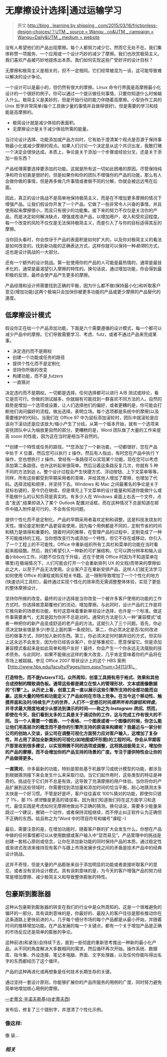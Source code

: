 # 无摩擦设计选择|通过运输学习

> 原文:[http://blog . learning by shipping . com/2015/03/16/frictionless-design-choices/？UTM _ source = Wanqu . co&UTM _ campaign = Wanqu+Daily&UTM _ medium = website](http://blog.learningbyshipping.com/2015/03/16/frictionless-design-choices/?utm_source=wanqu.co&utm_campaign=Wanqu+Daily&utm_medium=website)

没有人希望他们的产品出现摩擦。每个人都努力减少它。然而它无处不在。我们集体称赞一项服务、一个应用或一个设计巧妙的减少了摩擦。我们也欣赏极简主义。我们喜欢产品被巧妙地提炼出本质。我们如何实现这些广受好评的设计目标？

无摩擦和极简主义是相关的，但不一定相同。它们经常被混为一谈，这可能导致难以解决的设计争论。

一个设计可以是最小的，但仍然有很大的摩擦。Linux 命令行界面是高摩擦最小化设计的一个很好的例子。你可以通过一个提示做任何事情，只要你知道什么时候输入什么。极简主义是美妙的，但是开始行动的能力伴随着高摩擦。小型协作工具的 Unix 哲学非常简单(每个工具做少量的事情并且做得很好)，但是需要的学习和技能是高摩擦的。

*   极简设计就是减少体验的表面积。
*   无摩擦设计是关于减少体验所需的能量。

当讨论设计选择、功能添加或产品方向时，它有助于澄清某个观点是否源于保持事物最小化或减少摩擦的观点。如果人们讨论一个决定是从这个共识出发，我敢打赌一个决定会很快达成。本质上，争论是关于添加一个步骤或经验分叉，还是关于添加一些东西？

产品经理需要选择要添加的功能。这就是所有这一切如此困难的原因。尽管保持纯净和符合初衷是很好的，但是如果你和你的团队不增强你的产品的功能，那么有人会做你做的事情，但是再多做几件事情或者做不同的分解，你就会被远远甩在后面。

因此，真正的设计挑战不是简单地保持极简主义，而是在不增加更多摩擦的情况下增强产品。让我们假设你开发了一个产品，它做了一些非常令人兴奋的事情，并且使用起来摩擦很小，而且只有很少的功能集。接下来的努力不仅仅是关注你的产品，而是决定如何解决缺点，增强或改进产品，以增加用户，收入和受欢迎程度。每一个改变的风险不仅仅是无法保持极简主义，而是引入了与你的目标适得其反的摩擦。

当你回头看时，你会惊讶于产品的表面积是如何扩大的，以及你对极简主义的看法是如何改变的。找到新功能的正确表达方式，这样你就可以保持一种*极简*的方式，这也是设计挑战的一大部分。

还有一个额外的设计挑战。第一批使用你的产品的人可能是最热情的，通常是最技术化的，通常是最渴望引入摩擦的特性的。换句话说，通过增加功能，你会得到最积极的反馈，最终会使产品产生更多的摩擦。

产品经理和设计师需要找到正确的平衡，因为什么都不做(保持最小化)和听取客户意见(增加功能)这两个极端只会加快你被更多功能的产品或更少摩擦的产品替代的速度。

## 低摩擦设计模式

假设你正在给一个产品添加功能，下面是六个需要遵循的设计模式，每一个都可以减少产品中的摩擦。它们导致需要学习、考虑、futz，或者不通过产品来完成某事。

*   决定违约而不是期权
*   创建一个功能或任务的路径
*   提供个性化而不是定制化
*   坚持你所做的改变
*   构建功能，而不是 *futzers*
*   一直猜对

决定违约而不是期权。一切都是选择。任何选择都可以进行 A/B 测试或辩论，看它是否可行。你做的测试越多，你就越有可能找到一群喜欢不同方法的人。自然的趋势是增加一个选项或设置，让人们选择他们的偏好，或者更糟的是，你可能会打断他们询问偏好的流程。做出选择。表明立场。每个选项都是系统中的摩擦(以及需要维护的代码)。当我们在 Office 97 中为鼠标添加滚轮时，团队中就滚轮是应该向下滚动还是应该放大/缩小产生了分歧。从第一个版本开始，就有一个选项来安抚团队中认为缩放更自然的部分。更糟糕的是，Word 团队做了大量的工作来提高 zoom 的性能，因为这在当时是相当不自然的。

**创建一个特性或任务的路径。**您添加了一个新功能，一切都很好，您在产品中处于 X 位置，然后您可以执行 z 操作。然后有人指出，有时您在产品中执行 Y 操作，您也想执行 z 操作。曾经有一条路径可以实现某个功能，现在您可以考虑添加第二条路径。也许这听起来很简单。然后沿着这条路反复几次，你就有 5 种不同的方法到达 z。整个设计过程会产生快捷方式、浮动按钮、上下文菜单等等。同样，所有这些都受到早期采用者的青睐，并给其他人增加了摩擦，也增加了代码。选择流程和顺序，并坚持下去。Windows 和 Mac 之间最著名的争论是关于鼠标右键的，至今仍在继续。但是填充上下文菜单的设计能量和知道你能做什么或不能做什么的认知负荷是真实的。有多少人在 Windows 桌面上右击一个文件，点击“发送”,结果却进入了某个 Outlook 配置对话框，而在这种情况下总是知道在邮件中插入附件是可行的，不会有任何问题。

提供个性化而不是定制化。产品的早期采用者喜欢定制和调整。这是科技发烧友的天性。理论是定制使产品更容易使用，因为每个用例都是不同的，定制节省的时间和精力是值得和重要的。随着时间的推移，在管理产品的过程中，定制变成了一种不可能维持的工程。当你想改变行为或添加一个特性，但它不存在或移动，你引入了一个工程上的不可能性。Office 中重新组织所有工具栏和菜单的功能在当时看起来超级酷。然后，我们希望引入一种新的可扩展结构，它可以跨分辨率和输入设备(ribbon)工作。问题不仅仅在于升级，还在于使用 Office 时因为不知道菜单在哪里(在极端情况下，人们可能会打开一个会重新排列 UX 的文档)而带来的摩擦如此之大，以至于产品无法使用。企业客户正在重新安排产品，这样人们就无法学习如何使用 Office 的课程或购买相关书籍。这一限制导致增加了一个个性化的地方(快速访问工具栏)，最终通过实现个性化的效率而无需调整整体体验，实现了更低的整体摩擦设计。

坚持你所做的改变。最终的设计选择是当你改变一个被许多客户使用的功能的工作方式时。你选择故意颠覆他们的流动，增加摩擦。与此同时，设计产品的工作是将它推向新的场景和功能，有时这意味着重新审视设计选择，也许是一个标准。做这件事需要勇气，尤其是因为你并不总是对的。通常的方法是引入一种“兼容模式”或者一种把你的新产品变成舒适的老产品的方法。这就引入了三个问题。首先，你必须决定缺省值是多少(参见上面的第一条规则)。第二，你必须决定是否/如何改进旧的做事方式，同时加入新的东西。第三，你必须决定何时摒弃旧的方式，但实际上这永远不会发生，因为你已经告诉客户，你足够重视它，愿意保留它。但是添加兼容模式看起来是如此简单和用户友好！最终，你会产生一个你永远无法摆脱的技术债务。与此同时，如果不能做出这样的重大改变，几乎肯定意味着你的产品将在市场上被超越。参见 Office 2007 带状设计上的这个 HBS 案例【http://www.hbs.edu/faculty/Pages/item.aspx?num=34113($)。

**打造特色，而不是*futzers*T3】。众所周知，创意工具拥有用于格式、效果和其他合成控制的精致调色板。通常这些都是建立在惊人的管理形状、文本或图像数据的“引擎”上。从历史上看，创意工具一直以展示这些引擎所支持的全部功能而自豪。这些大量的特性和功能定义了产品如何在市场上竞争。在当今这个移动性、触摸界面和及时/持续生产力的世界，人们不一定想花时间*摆弄所有的旋钮和转盘*，并寻求最大限度地减少从想法到演示的时间——称之为 *Instagram 效应*。然而，即使在今天，我们看到太多的工具是关于调试你的工作，这与完成工作有很大的不同。当一个人需要一个图表、一个表格、一个图表或者一个图像的时候，你怎么能让他们用高层次的概念而不是你的引擎所支持的原语来构建呢？我最近与一家分析公司的创始人交谈，该公司在调整可视化方面努力应对客户输入，这增加了复杂性，并占用了添加全新类别的可视化(如地图或环形图)的工程时间。你会从早期客户那里收到很多建议，以实现稍微不同的选项或调整，这将挑战极简主义，增加你的产品的摩擦，而不会增加你的产品支持的场景的广度。专注于提供特性会让你的产品做得更多。**

**一直猜对**。许多最新的功能，特别是那些基于机器学习或统计模型的功能，都涉及到根据猜测接下来会发生什么来采取行动。当它们起作用时，这些类型的特征是神奇的。挑战在于它们并不总是有效，这导致了充满摩擦的用户体验。当你将你的产品扩展到这些领域时，你需要找到添加量和添加时间的恰当平衡，耐心地猜测太多太快是一个好习惯。不管是好是坏，客户往往喜欢 100%猜对的功能，即使你只错了 1%，那 1% *感觉*像是更高的错误率。因为我们知道我们将在这方面学习和迭代，最佳实践是考虑如何无摩擦地做出不正确的猜测。换句话说，需要多少能量来跳过一个建议，撤销一个动作，或者保持流程继续，而不停止纠正软件认为正确但不正确的东西。姑且称之为“Word 中的项目符号和编号”课程:-)

最后，需要注意的是，在增加功能时，随着客户群的扩大会发生什么。你想在产品中做的任何事情都可以从使用数据或客户输入中“显而易见”。产品管理中的挑战是创建一套核心原则或信念，让你在添加新功能的同时保持产品的本质。通过稳定性或渐进式改进来维持现有客户与跟上市场发展步伐之间的矛盾是技术产品中的经典设计挑战。

这并不奇怪，但是大量的产品膨胀来自于添加明显的功能或者直接听取客户的意见，或者没有坚持设计模式。具有讽刺意味的是，为今天的客户增强产品的努力经常是增加摩擦、减少极简主义和导致整体膨胀的特性。

## 包豪斯到膨胀器

这种从包豪斯到膨胀器的转变在我们的行业中是众所周知的。这是一个很难避免的循环的一部分。具有讽刺意味的是，你最好的、最投入的客户往往是那些推动你在这条道路上更快前进的人。几乎每个细分市场的每个产品都是从最小开始，并随着时间的推移增加功能。在产品发展的每一个关键点，都有一个关于增加产品是正确的市场反应还是简单的膨胀的争论。

这种前进(和紧张)会持续下去，直到一些彻底的重新思考推出一种新的最小化产品，从不同的角度解决大多数相同的需求。然后循环再次开始。操作系统、数据库、指令集、外设连接、笔记本电脑、界面、文字处理器，以及任何你能叫得出名字的东西都经历了这个循环。

产品的这种再进化或再想象是任何技术长期生存的关键。

通过坚持一套设计原则，你能够扩展你的产品所服务的用例的广度，同时努力避免简单地增加核心用例的摩擦。

[—史蒂文·辛诺夫斯基](http://linkedin.com/in/sinofsky)([@史蒂夫西](http://twitter.com/stevesi))

发布后，修复了三个错别字，并澄清了个性化示例。

### 像这样:

像 装...

### *相关*